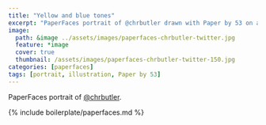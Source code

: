 ```yaml
---
title: "Yellow and blue tones"
excerpt: "PaperFaces portrait of @chrbutler drawn with Paper by 53 on an iPad."
image: 
  path: &image ../assets/images/paperfaces-chrbutler-twitter.jpg 
  feature: *image
  cover: true
  thumbnail: /assets/images/paperfaces-chrbutler-twitter-150.jpg
categories: [paperfaces]
tags: [portrait, illustration, Paper by 53]
---
```


PaperFaces portrait of [@chrbutler](https://twitter.com/chrbutler).

{% include boilerplate/paperfaces.md %}
